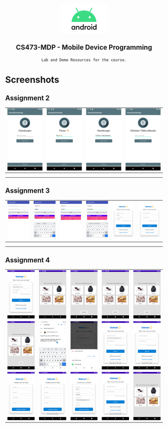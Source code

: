 <p align="center">
    <img src="android_logo.png" width="150" />
    <h2 align="center"> CS473-MDP - Mobile Device Programming </h2>
    <p align="center"> <code> Lab and Demo Resources for the course. </code> </p>
</p>

# Screenshots
<h2>Assignment 2</h2>
<p align="center">
<table border="0">
    <tr>
        <td><img src="assignment2/screenshots/Screenshot_20220220_152336.png" width="150" /></td>
        <td><img src="assignment2/screenshots/Screenshot_20220220_152521.png" width="150" /></td>
        <td><img src="assignment2/screenshots/Screenshot_20220220_152730.png" width="150" /></td>
        <td><img src="assignment2/screenshots/Screenshot_20220220_152743.png" width="150" /></td>
    </tr>
</table>
</p>
<hr/>
<h2>Assignment 3</h2>
<p align="center">
<table border="0">
    <tr>
        <td><img src="assignment3/TabLayoutTest_Screenshots/Screenshot_20220226_133935.png" width="150" /></td>
        <td><img src="assignment3/TabLayoutTest_Screenshots/Screenshot_20220226_134011.png" width="150" /></td>
        <td><img src="assignment3/TabLayoutTest_Screenshots/Screenshot_20220226_134032.png" width="150" /></td>
        <td><img src="assignment3/TabLayoutTest_Screenshots/Screenshot_20220226_134117.png" width="150" /></td>
        <td><img src="assignment3/WalmartLogin_Screenshots/Screenshot_20220226_200122.png" width="150" /></td>
        <td><img src="assignment3/WalmartLogin_Screenshots/Screenshot_20220226_200035.png" width="150" /></td>
    </tr>
</table>
<hr/>
<h2>Assignment 4</h2>
<p align="center">
<table border="0">
    <tr>
        <td><img src="assignment4/WalmartLogin_Screenshots/01.png" width="150" /></td>
        <td><img src="assignment4/WalmartLogin_Screenshots/02.png" width="150" /></td>
        <td><img src="assignment4/WalmartLogin_Screenshots/03.png" width="150" /></td>
        <td><img src="assignment4/WalmartLogin_Screenshots/04.png" width="150" /></td>
        <td><img src="assignment4/WalmartLogin_Screenshots/05.png" width="150" /></td>
     </tr> 
     <tr>
        <td><img src="assignment4/WalmartLogin_Screenshots/06.png" width="150" /></td>
        <td><img src="assignment4/WalmartLogin_Screenshots/07.png" width="150" /></td>
        <td><img src="assignment4/WalmartLogin_Screenshots/08.png" width="150" /></td>
        <td><img src="assignment4/WalmartLogin_Screenshots/09.png" width="150" /></td>
        <td><img src="assignment4/WalmartLogin_Screenshots/10.png" width="150" /></td>
     </tr> 
     <tr>
        <td><img src="assignment4/WalmartLogin_Screenshots/11.png" width="150" /></td>
        <td><img src="assignment4/WalmartLogin_Screenshots/12.png" width="150" /></td>
        <td><img src="assignment4/WalmartLogin_Screenshots/13.png" width="150" /></td>
        <td><img src="assignment4/WalmartLogin_Screenshots/14.png" width="150" /></td>
        <td><img src="assignment4/WalmartLogin_Screenshots/15.png" width="150" /></td>
    </tr>
</table>
</p>
